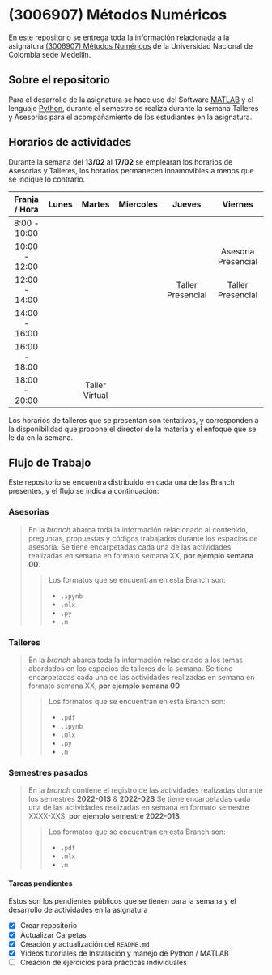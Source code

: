 # (3006907) Métodos Numéricos
En este repositorio se entrega toda la información relacionada a la asignatura
[(3006907) Métodos Numéricos](https://unvirtual.medellin.unal.edu.co/course/view.php?id=1730)
de la Universidad Nacional de Colombia sede Medellín.

## Sobre el repositorio
Para el desarrollo de la asignatura se hace uso del Software 
[MATLAB](https://www.mathworks.com/products/matlab.html) y el lenguaje [Python](https://www.python.org),
durante el semestre se realiza durante la semana Talleres y Asesorias para el acompañamiento de los 
estudiantes en la asignatura.

## Horarios de actividades
Durante la semana del **13/02** al **17/02** se emplearan los horarios de Asesorias y Talleres, los horarios permanecen
innamovibles a menos que se indique lo contrario.

| Franja / Hora | **Lunes** | **Martes** | **Miercoles** | **Jueves** | **Viernes** |
|:------:|:------:|:------:|:---------:|:------:|:-------:|
| 8:00 - 10:00 |   |   |   |   |   |
| 10:00 - 12:00 |   |   |    |   | Asesoria Presencial |
| 12:00 - 14:00 |   |   |   | Taller Presencial | Taller Presencial |
| 14:00 - 16:00 |   |   |   |   |   |
| 16:00 - 18:00 |   |   |   |   |   |
| 18:00 - 20:00 |   | Taller Virtual |   |   |   |

Los horarios de talleres que se presentan son tentativos, y corresponden a la disponibilidad que propone
el director de la materia y el enfoque que se le da en la semana.

## Flujo de Trabajo
Este repositorio se encuentra distribuido en cada una de las Branch presentes, y el flujo
se indica a continuación:

### Asesorias
> En la *branch* abarca toda la información relacionado al contenido, preguntas, propuestas y códigos trabajados
durante los espacios de asesoria.
> Se tiene encarpetadas cada una de las actividades realizadas en semana en formato semana XX, **por ejemplo semana 00**.
>> Los formatos que se encuentran en esta Branch son:
>> - `.ipynb`
>> - `.mlx`
>> - `.py`
>> - `.m`

### Talleres
> En la *branch* abarca toda la información relacionado a los temas abordados en los espacios de talleres de la semana.
> Se tiene encarpetadas cada una de las actividades realizadas en semana en formato semana XX, **por ejemplo semana 00**.
>> Los formatos que se encuentran en esta Branch son:
>> - `.pdf`
>> - `.ipynb`
>> - `.mlx`
>> - `.py`
>> - `.m`

### Semestres pasados
> En la *branch* contiene el registro de las actividades realizadas durante los semestres **2022-01S** & **2022-02S**
> Se tiene encarpetadas cada una de las actividades realizadas en semana en formato semestre XXXX-XXS, **por ejemplo semestre 2022-01S**.
>> Los formatos que se encuentran en esta Branch son:
>> - `.pdf`
>> - `.mlx`
>> - `.m`

#### Tareas pendientes
Estos son los pendientes públicos que se tienen para la semana y el desarrollo de actividades en 
la asignatura
- [x] Crear repositorio
- [x] Actualizar Carpetas
- [x] Creación y actualización del `README.md`
- [x] Videos tutoriales de Instalación y manejo de Python / MATLAB
- [ ] Creación de ejercicios para prácticas individuales
